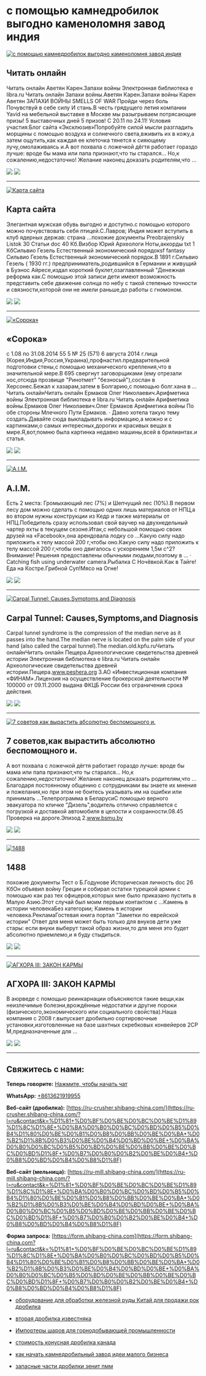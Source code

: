 # с помощью камнедробилок выгодно каменоломня завод индия

<a href="https://swt.shibang-china.com/?l=ru&img&k=%D1%81+%D0%BF%D0%BE%D0%BC%D0%BE%D1%89%D1%8C%D1%8E+%D0%BA%D0%B0%D0%BC%D0%BD%D0%B5%D0%B4%D1%80%D0%BE%D0%B1%D0%B8%D0%BB%D0%BE%D0%BA+%D0%B2%D1%8B%D0%B3%D0%BE%D0%B4%D0%BD%D0%BE+%D0%BA%D0%B0%D0%BC%D0%B5%D0%BD%D0%BE%D0%BB%D0%BE%D0%BC%D0%BD%D1%8F+%D0%B7%D0%B0%D0%B2%D0%BE%D0%B4+%D0%B8%D0%BD%D0%B4%D0%B8%D1%8F" target="_blank">![с помощью камнедробилок выгодно каменоломня завод индия](http://static.shibang-china.com/all-800x300/1181.jpg)</a>

## Читать онлайн
Читать онлайн Аветян Карен.Запахи войны Электронная библиотека e libra.ru Читать онлайн Запахи войны.Аветян Карен.Запахи войны Карен Аветян ЗАПАХИ ВОЙНЫ SMELLS OF WAR Пройди через боль Почувствуй в себе силу И стань.В честь грядущего летия компании Yavid на мебельной выставке в Москве мы разыгрываем потрясающие призы! 5 выставочных дней 5 призов! С 20.11 по 24.11! Условия участия:Блог сайта &#171;Эксклюзив&#187;Попробуйте силой мысли разгладить морщины с помощью воздуха и солнечного света,вживить их в кожу,а затем ощутить,как каждая ее клеточка тянется к сияющему лучу,омолаживаясь и.А вот похвала с ложечкой дёгтя работает гораздо лучше: вроде бы мама или папа признают,что ты старался… Но,к сожалению,недостаточно! Желание наконец доказать родителям,что …


<a href="https://whatsapp.shibangsoft.com/WhatsApp.php" target="_blank" title="WhatsApp">![](http://static.shibang-china.com/icon/whatsapp.png)</a> <a href="https://swt.shibang-china.com/?l=ru&icon&k=%D1%81+%D0%BF%D0%BE%D0%BC%D0%BE%D1%89%D1%8C%D1%8E+%D0%BA%D0%B0%D0%BC%D0%BD%D0%B5%D0%B4%D1%80%D0%BE%D0%B1%D0%B8%D0%BB%D0%BE%D0%BA+%D0%B2%D1%8B%D0%B3%D0%BE%D0%B4%D0%BD%D0%BE+%D0%BA%D0%B0%D0%BC%D0%B5%D0%BD%D0%BE%D0%BB%D0%BE%D0%BC%D0%BD%D1%8F+%D0%B7%D0%B0%D0%B2%D0%BE%D0%B4+%D0%B8%D0%BD%D0%B4%D0%B8%D1%8F" target="_blank">![](http://static.shibang-china.com/icon/chat-ru.png)</a>

---

<a href="https://swt.shibang-china.com/?l=ru&img&k=%D1%81+%D0%BF%D0%BE%D0%BC%D0%BE%D1%89%D1%8C%D1%8E+%D0%BA%D0%B0%D0%BC%D0%BD%D0%B5%D0%B4%D1%80%D0%BE%D0%B1%D0%B8%D0%BB%D0%BE%D0%BA+%D0%B2%D1%8B%D0%B3%D0%BE%D0%B4%D0%BD%D0%BE+%D0%BA%D0%B0%D0%BC%D0%B5%D0%BD%D0%BE%D0%BB%D0%BE%D0%BC%D0%BD%D1%8F+%D0%B7%D0%B0%D0%B2%D0%BE%D0%B4+%D0%B8%D0%BD%D0%B4%D0%B8%D1%8F" target="_blank">![Карта сайта](http://static.shibang-china.com/all-800x300/1087.jpg)</a>

## Карта сайта
Элегантная мужская обувь выгодно и доступно.с помощью которого можно почувствовать себя птицей.С.Лавров; Индия может вступить в клуб ядерных держав: страна …похожие документы Preobrajenskiy Listok 30 Статьи doc 40 Кб.Визбор Юрий Археологи Ноты,аккорды txt 1 КбСильвио Гезель Естественный экономический порядокsf fantasy Сильвио Гезель Естественный экономический порядок.В 1891 г.Сильвио Гезель ( 1930 гг.) предприниматель,родившийся в Германии и живущий в Буэнос Айресе,издал короткий буклет,озаглавленный &quot;Денежная реформа как.С помощью этой записи дети имеют возможность представить себе движение солнца по небу с такой степенью точности и связности,которой они не имели раньше,до работы с гномоном.


<a href="https://whatsapp.shibangsoft.com/WhatsApp.php" target="_blank" title="WhatsApp">![](http://static.shibang-china.com/icon/whatsapp.png)</a> <a href="https://swt.shibang-china.com/?l=ru&icon&k=%D1%81+%D0%BF%D0%BE%D0%BC%D0%BE%D1%89%D1%8C%D1%8E+%D0%BA%D0%B0%D0%BC%D0%BD%D0%B5%D0%B4%D1%80%D0%BE%D0%B1%D0%B8%D0%BB%D0%BE%D0%BA+%D0%B2%D1%8B%D0%B3%D0%BE%D0%B4%D0%BD%D0%BE+%D0%BA%D0%B0%D0%BC%D0%B5%D0%BD%D0%BE%D0%BB%D0%BE%D0%BC%D0%BD%D1%8F+%D0%B7%D0%B0%D0%B2%D0%BE%D0%B4+%D0%B8%D0%BD%D0%B4%D0%B8%D1%8F" target="_blank">![](http://static.shibang-china.com/icon/chat-ru.png)</a>

---

<a href="https://swt.shibang-china.com/?l=ru&img&k=%D1%81+%D0%BF%D0%BE%D0%BC%D0%BE%D1%89%D1%8C%D1%8E+%D0%BA%D0%B0%D0%BC%D0%BD%D0%B5%D0%B4%D1%80%D0%BE%D0%B1%D0%B8%D0%BB%D0%BE%D0%BA+%D0%B2%D1%8B%D0%B3%D0%BE%D0%B4%D0%BD%D0%BE+%D0%BA%D0%B0%D0%BC%D0%B5%D0%BD%D0%BE%D0%BB%D0%BE%D0%BC%D0%BD%D1%8F+%D0%B7%D0%B0%D0%B2%D0%BE%D0%B4+%D0%B8%D0%BD%D0%B4%D0%B8%D1%8F" target="_blank">![&#171;Сорока&#187;](http://static.shibang-china.com/all-800x300/1214.jpg)</a>

## &#171;Сорока&#187;
с 1.08 по 31.08.2014 55 5 № 25 (571) 6 августа 2014 г.пица (Корея,Индия,Россия,Украина),профнастил.предварительной подготовки стены,с помощью механического крепления,что в значительной мере.В 695 свергнут заговорщиками (ему отрезали нос,отсюда прозвище &quot;Ринотмет&quot; &quot;безносый&quot;),сослан в Херсонес.Бежал к хазарам,затем в Болгарию,с помощью болг.хана в …Читать онлайнЧитать онлайн Ермаков Олег Николаевич.Арифметика войны Электронная библиотека e libra.ru Читать онлайн Арифметика войны.Ермаков Олег Николаевич.Олег Ермаков Арифметика войны По обе стороны Млечного Пути Ермаков.&nbsp;&#0183;&#32;Давно хотела такую тему создать.Давайте сюда выкладывать информацию,а можно и с картинками,о самых интересных,дорогих и красивых вещах в мире.Я,вот,помню была картинка недавно машины,всей в брилиантах.и статья.


<a href="https://whatsapp.shibangsoft.com/WhatsApp.php" target="_blank" title="WhatsApp">![](http://static.shibang-china.com/icon/whatsapp.png)</a> <a href="https://swt.shibang-china.com/?l=ru&icon&k=%D1%81+%D0%BF%D0%BE%D0%BC%D0%BE%D1%89%D1%8C%D1%8E+%D0%BA%D0%B0%D0%BC%D0%BD%D0%B5%D0%B4%D1%80%D0%BE%D0%B1%D0%B8%D0%BB%D0%BE%D0%BA+%D0%B2%D1%8B%D0%B3%D0%BE%D0%B4%D0%BD%D0%BE+%D0%BA%D0%B0%D0%BC%D0%B5%D0%BD%D0%BE%D0%BB%D0%BE%D0%BC%D0%BD%D1%8F+%D0%B7%D0%B0%D0%B2%D0%BE%D0%B4+%D0%B8%D0%BD%D0%B4%D0%B8%D1%8F" target="_blank">![](http://static.shibang-china.com/icon/chat-ru.png)</a>

---

<a href="https://swt.shibang-china.com/?l=ru&img&k=%D1%81+%D0%BF%D0%BE%D0%BC%D0%BE%D1%89%D1%8C%D1%8E+%D0%BA%D0%B0%D0%BC%D0%BD%D0%B5%D0%B4%D1%80%D0%BE%D0%B1%D0%B8%D0%BB%D0%BE%D0%BA+%D0%B2%D1%8B%D0%B3%D0%BE%D0%B4%D0%BD%D0%BE+%D0%BA%D0%B0%D0%BC%D0%B5%D0%BD%D0%BE%D0%BB%D0%BE%D0%BC%D0%BD%D1%8F+%D0%B7%D0%B0%D0%B2%D0%BE%D0%B4+%D0%B8%D0%BD%D0%B4%D0%B8%D1%8F" target="_blank">![A.I.M.](http://static.shibang-china.com/all-800x300/1098.jpg)</a>

## A.I.M.
Есть 2 места: Громыхающий лес (7%) и Шепчущий лес (10%).В первом лесу дом можно сделать с помощью одних лишь материалов от НПЦ,а во втором нужны конструкции из Кедр и также материалы от НПЦ.Победитель сразу использовал свой ваучер на двухнедельный чартер яхты в текущем сезоне.Итак,с небольшой помощью своих друзей на &#171;Facebook&#187;,она арендовала лодку со …Какую силу надо приложить к телу массой 200 г,чтобы оно.Какую силу надо приложить к телу массой 200 г,чтобы оно двигалось с ускорением 1,5м с^2? Внимание! Решения предоставлены обычными людьми,поэтому в …&nbsp;&#0183;&#32;Catching fish using underwater camera.Рыбалка С Ночёвкой.Как в Тайге! Еда на Костре.Грибной Суп!Мясо на Огне!


<a href="https://whatsapp.shibangsoft.com/WhatsApp.php" target="_blank" title="WhatsApp">![](http://static.shibang-china.com/icon/whatsapp.png)</a> <a href="https://swt.shibang-china.com/?l=ru&icon&k=%D1%81+%D0%BF%D0%BE%D0%BC%D0%BE%D1%89%D1%8C%D1%8E+%D0%BA%D0%B0%D0%BC%D0%BD%D0%B5%D0%B4%D1%80%D0%BE%D0%B1%D0%B8%D0%BB%D0%BE%D0%BA+%D0%B2%D1%8B%D0%B3%D0%BE%D0%B4%D0%BD%D0%BE+%D0%BA%D0%B0%D0%BC%D0%B5%D0%BD%D0%BE%D0%BB%D0%BE%D0%BC%D0%BD%D1%8F+%D0%B7%D0%B0%D0%B2%D0%BE%D0%B4+%D0%B8%D0%BD%D0%B4%D0%B8%D1%8F" target="_blank">![](http://static.shibang-china.com/icon/chat-ru.png)</a>

---

<a href="https://swt.shibang-china.com/?l=ru&img&k=%D1%81+%D0%BF%D0%BE%D0%BC%D0%BE%D1%89%D1%8C%D1%8E+%D0%BA%D0%B0%D0%BC%D0%BD%D0%B5%D0%B4%D1%80%D0%BE%D0%B1%D0%B8%D0%BB%D0%BE%D0%BA+%D0%B2%D1%8B%D0%B3%D0%BE%D0%B4%D0%BD%D0%BE+%D0%BA%D0%B0%D0%BC%D0%B5%D0%BD%D0%BE%D0%BB%D0%BE%D0%BC%D0%BD%D1%8F+%D0%B7%D0%B0%D0%B2%D0%BE%D0%B4+%D0%B8%D0%BD%D0%B4%D0%B8%D1%8F" target="_blank">![Carpal Tunnel: Causes,Symptoms,and Diagnosis](http://static.shibang-china.com/all-800x300/1132.jpg)</a>

## Carpal Tunnel: Causes,Symptoms,and Diagnosis
Carpal tunnel syndrome is the compression of the median nerve as it passes into the hand.The median nerve is located on the palm side of your hand (also called the carpal tunnel).The median.old.kpfu.ruЧитать онлайнЧитать онлайн Пещера.Археологические свидетельства древней истории Электронная библиотека e libra.ru Читать онлайн Археологические свидетельства древней истории.Пещера.www.peshera.org 3.АО &#171;Инвестиционная компания &#171;ФИНАМ&#187;.Лицензия на осуществление брокерской деятельности № 100000 от 09.11.2000 выдана ФКЦБ России без ограничения срока действия.


<a href="https://whatsapp.shibangsoft.com/WhatsApp.php" target="_blank" title="WhatsApp">![](http://static.shibang-china.com/icon/whatsapp.png)</a> <a href="https://swt.shibang-china.com/?l=ru&icon&k=%D1%81+%D0%BF%D0%BE%D0%BC%D0%BE%D1%89%D1%8C%D1%8E+%D0%BA%D0%B0%D0%BC%D0%BD%D0%B5%D0%B4%D1%80%D0%BE%D0%B1%D0%B8%D0%BB%D0%BE%D0%BA+%D0%B2%D1%8B%D0%B3%D0%BE%D0%B4%D0%BD%D0%BE+%D0%BA%D0%B0%D0%BC%D0%B5%D0%BD%D0%BE%D0%BB%D0%BE%D0%BC%D0%BD%D1%8F+%D0%B7%D0%B0%D0%B2%D0%BE%D0%B4+%D0%B8%D0%BD%D0%B4%D0%B8%D1%8F" target="_blank">![](http://static.shibang-china.com/icon/chat-ru.png)</a>

---

<a href="https://swt.shibang-china.com/?l=ru&img&k=%D1%81+%D0%BF%D0%BE%D0%BC%D0%BE%D1%89%D1%8C%D1%8E+%D0%BA%D0%B0%D0%BC%D0%BD%D0%B5%D0%B4%D1%80%D0%BE%D0%B1%D0%B8%D0%BB%D0%BE%D0%BA+%D0%B2%D1%8B%D0%B3%D0%BE%D0%B4%D0%BD%D0%BE+%D0%BA%D0%B0%D0%BC%D0%B5%D0%BD%D0%BE%D0%BB%D0%BE%D0%BC%D0%BD%D1%8F+%D0%B7%D0%B0%D0%B2%D0%BE%D0%B4+%D0%B8%D0%BD%D0%B4%D0%B8%D1%8F" target="_blank">![7 советов,как вырастить абсолютно беспомощного и.](http://static.shibang-china.com/all-800x300/419.jpg)</a>

## 7 советов,как вырастить абсолютно беспомощного и.
А вот похвала с ложечкой дёгтя работает гораздо лучше: вроде бы мама или папа признают,что ты старался… Но,к сожалению,недостаточно! Желание наконец доказать родителям,что …Благодаря постоянному общению с сотрудниками вы знаете их мнения и пожелания,но при этом не боитесь указывать им на ошибки или принимать …Телепрограмма в БеларусиС помощью верного эвакуатора по кличке &quot;Дизель&quot;,водитель отлично справляется с погрузкой и доставкой автомобиля в целости и сохранности.08.45 Проверка на дороге.Эпизод 2.www.bsmu.by


<a href="https://whatsapp.shibangsoft.com/WhatsApp.php" target="_blank" title="WhatsApp">![](http://static.shibang-china.com/icon/whatsapp.png)</a> <a href="https://swt.shibang-china.com/?l=ru&icon&k=%D1%81+%D0%BF%D0%BE%D0%BC%D0%BE%D1%89%D1%8C%D1%8E+%D0%BA%D0%B0%D0%BC%D0%BD%D0%B5%D0%B4%D1%80%D0%BE%D0%B1%D0%B8%D0%BB%D0%BE%D0%BA+%D0%B2%D1%8B%D0%B3%D0%BE%D0%B4%D0%BD%D0%BE+%D0%BA%D0%B0%D0%BC%D0%B5%D0%BD%D0%BE%D0%BB%D0%BE%D0%BC%D0%BD%D1%8F+%D0%B7%D0%B0%D0%B2%D0%BE%D0%B4+%D0%B8%D0%BD%D0%B4%D0%B8%D1%8F" target="_blank">![](http://static.shibang-china.com/icon/chat-ru.png)</a>

---

<a href="https://swt.shibang-china.com/?l=ru&img&k=%D1%81+%D0%BF%D0%BE%D0%BC%D0%BE%D1%89%D1%8C%D1%8E+%D0%BA%D0%B0%D0%BC%D0%BD%D0%B5%D0%B4%D1%80%D0%BE%D0%B1%D0%B8%D0%BB%D0%BE%D0%BA+%D0%B2%D1%8B%D0%B3%D0%BE%D0%B4%D0%BD%D0%BE+%D0%BA%D0%B0%D0%BC%D0%B5%D0%BD%D0%BE%D0%BB%D0%BE%D0%BC%D0%BD%D1%8F+%D0%B7%D0%B0%D0%B2%D0%BE%D0%B4+%D0%B8%D0%BD%D0%B4%D0%B8%D1%8F" target="_blank">![1488](http://static.shibang-china.com/all-800x300/874.jpg)</a>

## 1488
похожие документы Тест о Б.Годунове Историческая личность doc 26 КбОн объявил войну Греции и собирал остатки турецкой армии с помощью как раз тех офицеров,которых мне было приказано пустить в Малую Азию.Этот случай был моим первым контактом с …Камень в истории человекаБез категории; Камень в истории человека.РекламаГостевая книга портал &quot;Заметки по еврейской истории&quot; Ответ для меня может быть только для внуков дети уже стары: если внуки выберут такой образ жизни,то для меня это будет абсолютно приемлемо,и я буду стыдиться.


<a href="https://whatsapp.shibangsoft.com/WhatsApp.php" target="_blank" title="WhatsApp">![](http://static.shibang-china.com/icon/whatsapp.png)</a> <a href="https://swt.shibang-china.com/?l=ru&icon&k=%D1%81+%D0%BF%D0%BE%D0%BC%D0%BE%D1%89%D1%8C%D1%8E+%D0%BA%D0%B0%D0%BC%D0%BD%D0%B5%D0%B4%D1%80%D0%BE%D0%B1%D0%B8%D0%BB%D0%BE%D0%BA+%D0%B2%D1%8B%D0%B3%D0%BE%D0%B4%D0%BD%D0%BE+%D0%BA%D0%B0%D0%BC%D0%B5%D0%BD%D0%BE%D0%BB%D0%BE%D0%BC%D0%BD%D1%8F+%D0%B7%D0%B0%D0%B2%D0%BE%D0%B4+%D0%B8%D0%BD%D0%B4%D0%B8%D1%8F" target="_blank">![](http://static.shibang-china.com/icon/chat-ru.png)</a>

---

<a href="https://swt.shibang-china.com/?l=ru&img&k=%D1%81+%D0%BF%D0%BE%D0%BC%D0%BE%D1%89%D1%8C%D1%8E+%D0%BA%D0%B0%D0%BC%D0%BD%D0%B5%D0%B4%D1%80%D0%BE%D0%B1%D0%B8%D0%BB%D0%BE%D0%BA+%D0%B2%D1%8B%D0%B3%D0%BE%D0%B4%D0%BD%D0%BE+%D0%BA%D0%B0%D0%BC%D0%B5%D0%BD%D0%BE%D0%BB%D0%BE%D0%BC%D0%BD%D1%8F+%D0%B7%D0%B0%D0%B2%D0%BE%D0%B4+%D0%B8%D0%BD%D0%B4%D0%B8%D1%8F" target="_blank">![АГХОРА III: ЗАКОН КАРМЫ](http://static.shibang-china.com/all-800x300/40.jpg)</a>

## АГХОРА III: ЗАКОН КАРМЫ
В аюрведе с помощью реинкарнации объясняются такие вещи,как неизлечимые болезни,врождённые недостатки и другие пороки (физического,экономического или социального свойства).Наша компания с 2008 г.выпускает дробильно сортировочные установки,изготовленные на базе шахтных скребковых конвейеров 2СР М,предназначенные для …

<a href="https://whatsapp.shibangsoft.com/WhatsApp.php" target="_blank" title="WhatsApp">![](http://static.shibang-china.com/icon/whatsapp.png)</a> <a href="https://swt.shibang-china.com/?l=ru&icon&k=%D1%81+%D0%BF%D0%BE%D0%BC%D0%BE%D1%89%D1%8C%D1%8E+%D0%BA%D0%B0%D0%BC%D0%BD%D0%B5%D0%B4%D1%80%D0%BE%D0%B1%D0%B8%D0%BB%D0%BE%D0%BA+%D0%B2%D1%8B%D0%B3%D0%BE%D0%B4%D0%BD%D0%BE+%D0%BA%D0%B0%D0%BC%D0%B5%D0%BD%D0%BE%D0%BB%D0%BE%D0%BC%D0%BD%D1%8F+%D0%B7%D0%B0%D0%B2%D0%BE%D0%B4+%D0%B8%D0%BD%D0%B4%D0%B8%D1%8F" target="_blank">![](http://static.shibang-china.com/icon/chat-ru.png)</a>

---
## Свяжитесь с нами:

**Теперь говорите:** [Нажмите, чтобы начать чат](https://swt.shibang-china.com?l=ru&contact&k=%D1%81+%D0%BF%D0%BE%D0%BC%D0%BE%D1%89%D1%8C%D1%8E+%D0%BA%D0%B0%D0%BC%D0%BD%D0%B5%D0%B4%D1%80%D0%BE%D0%B1%D0%B8%D0%BB%D0%BE%D0%BA+%D0%B2%D1%8B%D0%B3%D0%BE%D0%B4%D0%BD%D0%BE+%D0%BA%D0%B0%D0%BC%D0%B5%D0%BD%D0%BE%D0%BB%D0%BE%D0%BC%D0%BD%D1%8F+%D0%B7%D0%B0%D0%B2%D0%BE%D0%B4+%D0%B8%D0%BD%D0%B4%D0%B8%D1%8F)

**WhatsApp:**  [+8613621919955](https://whatsapp.shibangsoft.com/WhatsApp.php)

**Веб-сайт (дробилка):** [https://ru-crusher.shibang-china.com/](https://ru-crusher.shibang-china.com/?l=ru&contact&k=%D1%81+%D0%BF%D0%BE%D0%BC%D0%BE%D1%89%D1%8C%D1%8E+%D0%BA%D0%B0%D0%BC%D0%BD%D0%B5%D0%B4%D1%80%D0%BE%D0%B1%D0%B8%D0%BB%D0%BE%D0%BA+%D0%B2%D1%8B%D0%B3%D0%BE%D0%B4%D0%BD%D0%BE+%D0%BA%D0%B0%D0%BC%D0%B5%D0%BD%D0%BE%D0%BB%D0%BE%D0%BC%D0%BD%D1%8F+%D0%B7%D0%B0%D0%B2%D0%BE%D0%B4+%D0%B8%D0%BD%D0%B4%D0%B8%D1%8F)

**Веб-сайт (мельница):** [https://ru-mill.shibang-china.com/](https://ru-mill.shibang-china.com/?l=ru&contact&k=%D1%81+%D0%BF%D0%BE%D0%BC%D0%BE%D1%89%D1%8C%D1%8E+%D0%BA%D0%B0%D0%BC%D0%BD%D0%B5%D0%B4%D1%80%D0%BE%D0%B1%D0%B8%D0%BB%D0%BE%D0%BA+%D0%B2%D1%8B%D0%B3%D0%BE%D0%B4%D0%BD%D0%BE+%D0%BA%D0%B0%D0%BC%D0%B5%D0%BD%D0%BE%D0%BB%D0%BE%D0%BC%D0%BD%D1%8F+%D0%B7%D0%B0%D0%B2%D0%BE%D0%B4+%D0%B8%D0%BD%D0%B4%D0%B8%D1%8F)

**Форма запроса:** [https://form.shibang-china.com](https://form.shibang-china.com?l=ru&contact&k=%D1%81+%D0%BF%D0%BE%D0%BC%D0%BE%D1%89%D1%8C%D1%8E+%D0%BA%D0%B0%D0%BC%D0%BD%D0%B5%D0%B4%D1%80%D0%BE%D0%B1%D0%B8%D0%BB%D0%BE%D0%BA+%D0%B2%D1%8B%D0%B3%D0%BE%D0%B4%D0%BD%D0%BE+%D0%BA%D0%B0%D0%BC%D0%B5%D0%BD%D0%BE%D0%BB%D0%BE%D0%BC%D0%BD%D1%8F+%D0%B7%D0%B0%D0%B2%D0%BE%D0%B4+%D0%B8%D0%BD%D0%B4%D0%B8%D1%8F)

* [оборудование для обработки железной руды Китай для продажи рок дробилка](../131/%D0%BE%D0%B1%D0%BE%D1%80%D1%83%D0%B4%D0%BE%D0%B2%D0%B0%D0%BD%D0%B8%D0%B5%20%D0%B4%D0%BB%D1%8F%20%D0%BE%D0%B1%D1%80%D0%B0%D0%B1%D0%BE%D1%82%D0%BA%D0%B8%20%D0%B6%D0%B5%D0%BB%D0%B5%D0%B7%D0%BD%D0%BE%D0%B9%20%D1%80%D1%83%D0%B4%D1%8B%20%D0%9A%D0%B8%D1%82%D0%B0%D0%B9%20%D0%B4%D0%BB%D1%8F%20%D0%BF%D1%80%D0%BE%D0%B4%D0%B0%D0%B6%D0%B8%20%D1%80%D0%BE%D0%BA%20%D0%B4%D1%80%D0%BE%D0%B1%D0%B8%D0%BB%D0%BA%D0%B0.md)

* [вторая дробилка известняка](../133/%D0%B2%D1%82%D0%BE%D1%80%D0%B0%D1%8F%20%D0%B4%D1%80%D0%BE%D0%B1%D0%B8%D0%BB%D0%BA%D0%B0%20%D0%B8%D0%B7%D0%B2%D0%B5%D1%81%D1%82%D0%BD%D1%8F%D0%BA%D0%B0.md)

* [Импортеры шаров для горнодобывающей промышленности](../133/%D0%98%D0%BC%D0%BF%D0%BE%D1%80%D1%82%D0%B5%D1%80%D1%8B%20%D1%88%D0%B0%D1%80%D0%BE%D0%B2%20%D0%B4%D0%BB%D1%8F%20%D0%B3%D0%BE%D1%80%D0%BD%D0%BE%D0%B4%D0%BE%D0%B1%D1%8B%D0%B2%D0%B0%D1%8E%D1%89%D0%B5%D0%B9%20%D0%BF%D1%80%D0%BE%D0%BC%D1%8B%D1%88%D0%BB%D0%B5%D0%BD%D0%BD%D0%BE%D1%81%D1%82%D0%B8.md)

* [стоимость конусная дробилка канада](../131/%D1%81%D1%82%D0%BE%D0%B8%D0%BC%D0%BE%D1%81%D1%82%D1%8C%20%D0%BA%D0%BE%D0%BD%D1%83%D1%81%D0%BD%D0%B0%D1%8F%20%D0%B4%D1%80%D0%BE%D0%B1%D0%B8%D0%BB%D0%BA%D0%B0%20%D0%BA%D0%B0%D0%BD%D0%B0%D0%B4%D0%B0.md)

* [как начать камнедробильный завод идеи малого бизнеса](../131/%D0%BA%D0%B0%D0%BA%20%D0%BD%D0%B0%D1%87%D0%B0%D1%82%D1%8C%20%D0%BA%D0%B0%D0%BC%D0%BD%D0%B5%D0%B4%D1%80%D0%BE%D0%B1%D0%B8%D0%BB%D1%8C%D0%BD%D1%8B%D0%B9%20%D0%B7%D0%B0%D0%B2%D0%BE%D0%B4%20%D0%B8%D0%B4%D0%B5%D0%B8%20%D0%BC%D0%B0%D0%BB%D0%BE%D0%B3%D0%BE%20%D0%B1%D0%B8%D0%B7%D0%BD%D0%B5%D1%81%D0%B0.md)

* [запасные части дробилки зенит пмм](../133/%D0%B7%D0%B0%D0%BF%D0%B0%D1%81%D0%BD%D1%8B%D0%B5%20%D1%87%D0%B0%D1%81%D1%82%D0%B8%20%D0%B4%D1%80%D0%BE%D0%B1%D0%B8%D0%BB%D0%BA%D0%B8%20%D0%B7%D0%B5%D0%BD%D0%B8%D1%82%20%D0%BF%D0%BC%D0%BC.md)